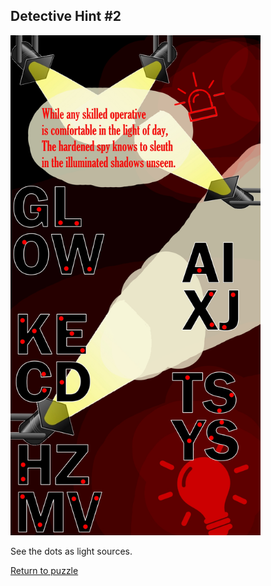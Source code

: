 ## Detective Hint \#2

<img src="/images/Detective/Detective.jpg" alt="Spy Stuff" style="width:400px;height:800px;">

See the dots as light sources.

[Return to puzzle](../Detective.md)
